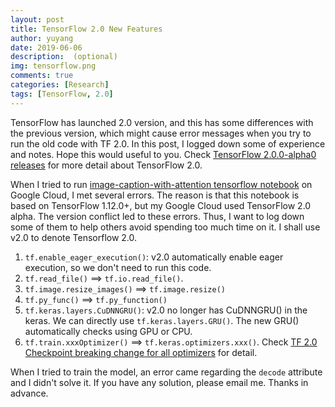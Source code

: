 ```yaml
---
layout: post
title: TensorFlow 2.0 New Features
author: yuyang
date: 2019-06-06
description:  (optional)
img: tensorflow.png
comments: true
categories: [Research]
tags: [TensorFlow, 2.0]
---
```



TensorFlow has launched 2.0 version, and this has some differences with the previous version, which might cause error messages when you try to run the old code with TF 2.0. In this post, I logged down some of experience and notes. Hope this would useful to you. Check [TensorFlow 2.0.0-alpha0 releases](https://github.com/tensorflow/tensorflow/releases/tag/v2.0.0-alpha0) for more detail about TensorFlow 2.0.

When I tried to run [image-caption-with-attention tensorflow notebook](https://github.com/tensorflow/tensorflow/blob/r1.13/tensorflow/contrib/eager/python/examples/generative_examples/image_captioning_with_attention.ipynb) on Google Cloud, I met several errors. The reason is that this notebook is based on TensorFlow 1.12.0+, but my Google Cloud used TensorFlow 2.0 alpha. The version conflict led to these errors. Thus, I want to log down some of them to help others avoid spending too much time on it. I shall use v2.0 to denote Tensorflow 2.0.

1. `tf.enable_eager_execution()`: v2.0 automatically enable eager execution, so we don't need to run this code.
2. `tf.read_file()` ==> `tf.io.read_file()`.
3. `tf.image.resize_images()` ==> `tf.image.resize()`
4. `tf.py_func()` ==> `tf.py_function()`
5. `tf.keras.layers.CuDNNGRU()`: v2.0 no longer has CuDNNGRU() in the keras. We can directly use `tf.keras.layers.GRU()`. The new GRU() automatically checks using GPU or CPU. 
6. `tf.train.xxxOptimizer()` ==> `tf.keras.optimizers.xxx()`. Check [TF 2.0 Checkpoint breaking change for all optimizers](https://github.com/tensorflow/tensorflow/issues/26349) for detail.

When I tried to train the model, an error came regarding the `decode` attribute and I didn't solve it. If you have any solution, please email me. Thanks in advance.
